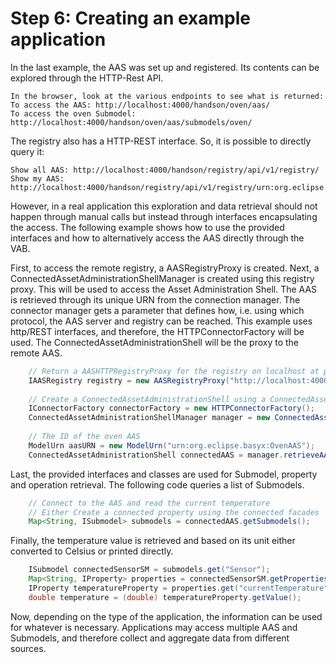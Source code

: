 # Step 6: Creating an example application
In the last example, the AAS was set up and registered. Its contents can be explored through the HTTP-Rest API.
```
In the browser, look at the various endpoints to see what is returned:
To access the AAS: http://localhost:4000/handson/oven/aas/
To access the oven Submodel: http://localhost:4000/handson/oven/aas/submodels/oven/
```

The registry also has a HTTP-REST interface. So, it is possible to directly query it:
```
Show all AAS: http://localhost:4000/handson/registry/api/v1/registry/
Show my AAS: http://localhost:4000/handson/registry/api/v1/registry/urn:org.eclipse.basyx:OvenAAS
```

However, in a real application this exploration and data retrieval should not happen through manual calls but instead through interfaces encapsulating the access. The following example shows how to use the provided interfaces and how to alternatively access the AAS directly through the VAB.


First, to access the remote registry, a AASRegistryProxy is created. Next, a ConnectedAssetAdministrationShellManager is created using this registry proxy. This will be used to access the Asset Administration Shell. The AAS is retrieved through its unique URN from the connection manager. The connector manager gets a parameter that defines how, i.e. using which protocol, the AAS server and registry can be reached. This example uses http/REST interfaces, and therefore, the HTTPConnectorFactory will be used. The ConnectedAssetAdministrationShell will be the proxy to the remote AAS.
```java
	// Return a AASHTTPRegistryProxy for the registry on localhost at port 4000
	IAASRegistry registry = new AASRegistryProxy("http://localhost:4000/handson/registry");
 
	// Create a ConnectedAssetAdministrationShell using a ConnectedAssetAdministrationShellManager
	IConnectorFactory connectorFactory = new HTTPConnectorFactory();
	ConnectedAssetAdministrationShellManager manager = new ConnectedAssetAdministrationShellManager(registry, connectorFactory);
 
	// The ID of the oven AAS
	ModelUrn aasURN = new ModelUrn("urn:org.eclipse.basyx:OvenAAS");
	ConnectedAssetAdministrationShell connectedAAS = manager.retrieveAAS(aasURN);
```

Last, the provided interfaces and classes are used for Submodel, property and operation retrieval. The following code queries a list of Submodels.
```java
	// Connect to the AAS and read the current temperature
	// Either Create a connected property using the connected facades
	Map<String, ISubmodel> submodels = connectedAAS.getSubmodels();
```

Finally, the temperature value is retrieved and based on its unit either converted to Celsius or printed directly.
```java
	ISubmodel connectedSensorSM = submodels.get("Sensor");
	Map<String, IProperty> properties = connectedSensorSM.getProperties();
	IProperty temperatureProperty = properties.get("currentTemperature");
	double temperature = (double) temperatureProperty.getValue();
```
Now, depending on the type of the application, the information can be used for whatever is necessary. Applications may access multiple AAS and Submodels, and therefore collect and aggregate data from different sources.